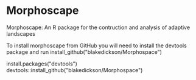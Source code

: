 # Morphoscape
Morphoscape: An R package for the contruction and analysis of adaptive landscapes

To install morphoscape from GitHub you will need to install the devtools package and run install_github("blakedickson/Morphospace")

install.packages("devtools")
devtools::install_github("blakedickson/Morphospace")
